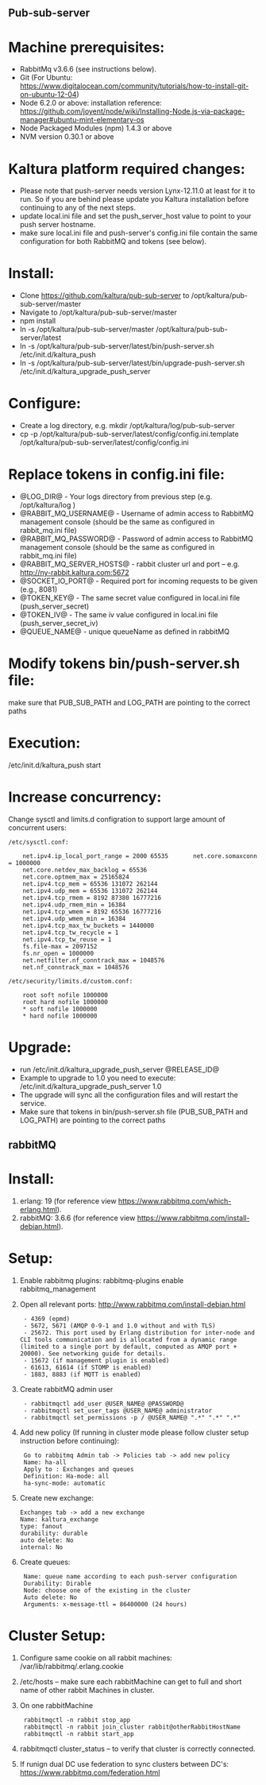 ## Pub-sub-server ##

Machine prerequisites:
=======================
- RabbitMq v3.6.6 (see instructions below).
- Git (For Ubuntu: https://www.digitalocean.com/community/tutorials/how-to-install-git-on-ubuntu-12-04)
- Node 6.2.0 or above: installation reference: https://github.com/joyent/node/wiki/Installing-Node.js-via-package-manager#ubuntu-mint-elementary-os
- Node Packaged Modules (npm) 1.4.3 or above
- NVM version 0.30.1 or above

Kaltura platform required changes:
=======================
- Please note that push-server needs version Lynx-12.11.0 at least for it to run. So if you are behind please update you Kaltura installation before continuing to any of the next steps.
- update local.ini file and set the push_server_host value to point to your push server hostname.
- make sure local.ini file and push-server's config.ini file contain the same configuration for both RabbitMQ and tokens (see below).

Install:
=======================
- Clone https://github.com/kaltura/pub-sub-server to /opt/kaltura/pub-sub-server/master
- Navigate to /opt/kaltura/pub-sub-server/master
- npm install
- ln -s /opt/kaltura/pub-sub-server/master /opt/kaltura/pub-sub-server/latest
- ln -s /opt/kaltura/pub-sub-server/latest/bin/push-server.sh /etc/init.d/kaltura_push
- ln -s /opt/kaltura/pub-sub-server/latest/bin/upgrade-push-server.sh /etc/init.d/kaltura_upgrade_push_server

Configure:
=======================
- Create a log directory, e.g. mkdir /opt/kaltura/log/pub-sub-server
- cp -p /opt/kaltura/pub-sub-server/latest/config/config.ini.template /opt/kaltura/pub-sub-server/latest/config/config.ini

Replace tokens in config.ini file:
=======================
- @LOG_DIR@ - Your logs directory from previous step (e.g. /opt/kaltura/log )
- @RABBIT_MQ_USERNAME@ - Username of admin access to RabbitMQ management console (should be the same as configured in rabbit_mq.ini file)
- @RABBIT_MQ_PASSWORD@ - Password of admin access to RabbitMQ management console (should be the same as configured in rabbit_mq.ini file)
- @RABBIT_MQ_SERVER_HOSTS@ - rabbit cluster url and port – e.g. http://ny-rabbit.kaltura.com:5672 
- @SOCKET_IO_PORT@ - Required port for incoming requests to be given (e.g., 8081)
- @TOKEN_KEY@ - The same secret value configured in local.ini file (push_server_secret)
- @TOKEN_IV@ - The same iv value configured in local.ini file (push_server_secret_iv)
- @QUEUE_NAME@ - unique queueName as defined in rabbitMQ

Modify tokens bin/push-server.sh file:
=======================
make sure that PUB_SUB_PATH and LOG_PATH are pointing to the correct paths

Execution:
=======================
/etc/init.d/kaltura_push start

Increase concurrency:
=======================
Change sysctl and limits.d configration to support large amount of concurrent users:
		
	/etc/sysctl.conf:		net.ipv4.ip_local_port_range = 2000 65535		net.core.somaxconn = 1000000
		net.core.netdev_max_backlog = 65536
		net.core.optmem_max = 25165824
		net.ipv4.tcp_mem = 65536 131072 262144
		net.ipv4.udp_mem = 65536 131072 262144
		net.ipv4.tcp_rmem = 8192 87380 16777216
		net.ipv4.udp_rmem_min = 16384
		net.ipv4.tcp_wmem = 8192 65536 16777216
		net.ipv4.udp_wmem_min = 16384
		net.ipv4.tcp_max_tw_buckets = 1440000
		net.ipv4.tcp_tw_recycle = 1
		net.ipv4.tcp_tw_reuse = 1
		fs.file-max = 2097152
		fs.nr_open = 1000000
		net.netfilter.nf_conntrack_max = 1048576
		net.nf_conntrack_max = 1048576
		
	/etc/security/limits.d/custom.conf:
		
		root soft nofile 1000000
		root hard nofile 1000000
		* soft nofile 1000000
		* hard nofile 1000000

Upgrade:
=======================
- run /etc/init.d/kaltura_upgrade_push_server @RELEASE_ID@
- Example to upgrade to 1.0 you need to execute: /etc/init.d/kaltura_upgrade_push_server 1.0
- The upgrade will sync all the configuration files and will restart the service.
- Make sure that tokens in bin/push-server.sh file (PUB_SUB_PATH and LOG_PATH) are pointing to the correct paths


## rabbitMQ ##

Install:
=======================
1. erlang: 19 (for reference view https://www.rabbitmq.com/which-erlang.html).
2. rabbitMQ: 3.6.6 (for reference view https://www.rabbitmq.com/install-debian.html).


Setup:
=======================
1. Enable rabbitmq plugins: rabbitmq-plugins enable rabbitmq_management 
2. Open all relevant ports: http://www.rabbitmq.com/install-debian.html
		
		- 4369 (epmd)
		- 5672, 5671 (AMQP 0-9-1 and 1.0 without and with TLS)
		- 25672. This port used by Erlang distribution for inter-node and CLI tools communication and is allocated from a dynamic range (limited to a single port by default, computed as AMQP port + 20000). See networking guide for details.
		- 15672 (if management plugin is enabled)
		- 61613, 61614 (if STOMP is enabled)
		- 1883, 8883 (if MQTT is enabled)
3. Create rabbitMQ admin user

		- rabbitmqctl add_user @USER_NAME@ @PASSWORD@		- rabbitmqctl set_user_tags @USER_NAME@ administrator		- rabbitmqctl set_permissions -p / @USER_NAME@ ".*" ".*" ".*"

4. Add new policy (If running in cluster mode please follow cluster setup instruction before continuing):

		Go to rabbitmq Admin tab -> Policies tab -> add new policy
		Name: ha-all
		Apply to : Exchanges and queues
		Definition: Ha-mode: all
		ha-sync-mode: automatic
5. 	Create new exchange:

		Exchanges tab -> add a new exchange
		Name: kaltura_exchange
		type: fanout
		durability: durable
		auto delete: No
		internal: No
6. Create queues:

		Name: queue name according to each push-server configuration		Durability: Dirable		Node: choose one of the existing in the cluster		Auto delete: No		Arguments: x-message-ttl = 86400000 (24 hours)		
Cluster Setup:
=======================
1. Configure same cookie on all rabbit machines: /var/lib/rabbitmq/.erlang.cookie
2. /etc/hosts – make sure each rabbitMachine can get to full and short name of other rabbit Machines in cluster.
3. On one rabbitMachine 

		rabbitmqctl -n rabbit stop_app
		rabbitmqctl -n rabbit join_cluster rabbit@otherRabbitHostName
		rabbitmqctl -n rabbit start_app
4. rabbitmqctl cluster_status – to verify that cluster is correctly connected.
5. If runign dual DC use federation to sync clusters between DC's: https://www.rabbitmq.com/federation.html